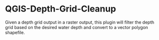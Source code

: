 # QGIS-Depth-Grid-Cleanup
Given a depth grid output in a raster output, this plugin will filter the depth grid based on the desired water depth and convert to a vector polygon shapefile.

